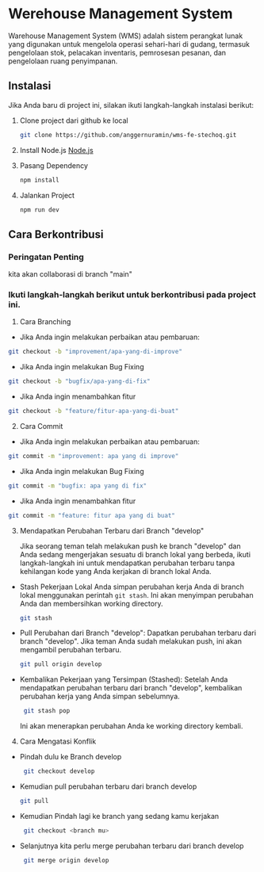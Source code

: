 # Werehouse Management System
Warehouse Management System (WMS) adalah sistem perangkat lunak yang digunakan untuk mengelola operasi sehari-hari di gudang, termasuk pengelolaan stok, pelacakan inventaris, pemrosesan pesanan, dan pengelolaan ruang penyimpanan.

## Instalasi

Jika Anda baru di project ini, silakan ikuti langkah-langkah instalasi berikut:

1. Clone project dari github ke local

   ```bash
   git clone https://github.com/anggernuramin/wms-fe-stechoq.git
   ```

2. Install Node.js
   [Node.js](https://nodejs.org/en/download)

3. Pasang Dependency
   ```bash
   npm install
   ```
4. Jalankan Project
   ```bash
   npm run dev
   ```

## Cara Berkontribusi

### Peringatan Penting

kita akan collaborasi di branch "main"

### Ikuti langkah-langkah berikut untuk berkontribusi pada project ini.

1. Cara Branching

- Jika Anda ingin melakukan perbaikan atau pembaruan:

```bash
git checkout -b "improvement/apa-yang-di-improve"
```

- Jika Anda ingin melakukan Bug Fixing

```bash
git checkout -b "bugfix/apa-yang-di-fix"
```

- Jika Anda ingin menambahkan fitur

```bash
git checkout -b "feature/fitur-apa-yang-di-buat"
```

2. Cara Commit

- Jika Anda ingin melakukan perbaikan atau pembaruan:

```bash
git commit -m "improvement: apa yang di improve"
```

- Jika Anda ingin melakukan Bug Fixing

```bash
git commit -m "bugfix: apa yang di fix"
```

- Jika Anda ingin menambahkan fitur

```bash
git commit -m "feature: fitur apa yang di buat"
```

3. Mendapatkan Perubahan Terbaru dari Branch "develop"

   Jika seorang teman telah melakukan push ke branch "develop" dan Anda sedang mengerjakan sesuatu di branch lokal yang berbeda,
   ikuti langkah-langkah ini untuk mendapatkan perubahan terbaru tanpa kehilangan kode yang Anda kerjakan di branch lokal Anda.

- Stash Pekerjaan Lokal Anda
  simpan perubahan kerja Anda di branch lokal menggunakan perintah `git stash`.
  Ini akan menyimpan perubahan Anda dan membersihkan working directory.
  ```bash
  git stash
  ```
- Pull Perubahan dari Branch "develop":
  Dapatkan perubahan terbaru dari branch "develop".
  Jika teman Anda sudah melakukan push, ini akan mengambil perubahan terbaru.
  ```bash
  git pull origin develop
  ```
- Kembalikan Pekerjaan yang Tersimpan (Stashed):
  Setelah Anda mendapatkan perubahan terbaru dari branch "develop",
  kembalikan perubahan kerja yang Anda simpan sebelumnya.
  ```bash
   git stash pop
  ```
  Ini akan menerapkan perubahan Anda ke working directory kembali.

4. Cara Mengatasi Konflik

- Pindah dulu ke Branch develop
  ```bash
   git checkout develop
  ```
- Kemudian pull perubahan terbaru dari branch develop
  ```bash
  git pull
  ```
- Kemudian Pindah lagi ke branch yang sedang kamu kerjakan
  ```bash
   git checkout <branch mu>
  ```
- Selanjutnya kita perlu merge perubahan terbaru dari branch develop
  ```bash
   git merge origin develop
  ```
